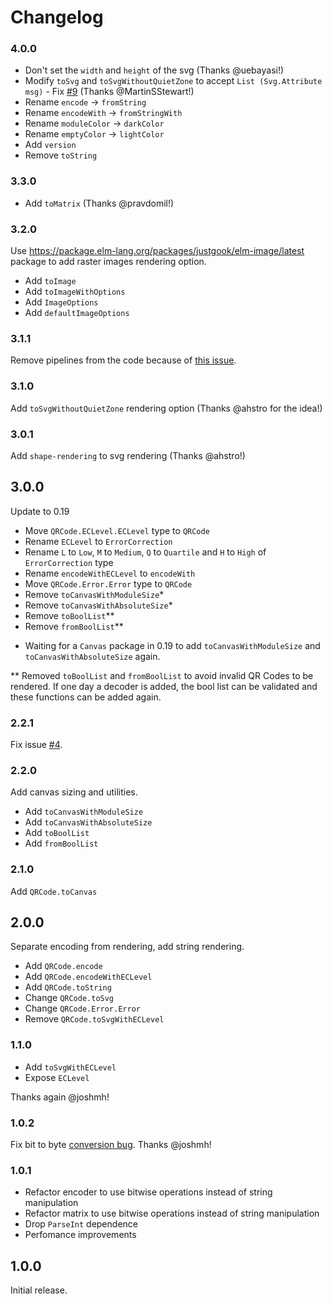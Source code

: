 # Changelog


### 4.0.0

- Don't set the `width` and `height` of the svg (Thanks @uebayasi!)
- Modify `toSvg` and `toSvgWithoutQuietZone` to accept `List (Svg.Attribute msg)` - Fix [#9](https://github.com/pablohirafuji/elm-qrcode/issues/9) (Thanks @MartinSStewart!)
- Rename `encode` -> `fromString`
- Rename `encodeWith` -> `fromStringWith`
- Rename `moduleColor` -> `darkColor`
- Rename `emptyColor` -> `lightColor`
- Add `version`
- Remove `toString`


### 3.3.0

- Add `toMatrix` (Thanks @pravdomil!)


### 3.2.0

Use https://package.elm-lang.org/packages/justgook/elm-image/latest package to add raster images rendering option.

- Add `toImage`
- Add `toImageWithOptions`
- Add `ImageOptions`
- Add `defaultImageOptions`


### 3.1.1

Remove pipelines from the code because of [this issue](https://github.com/elm/compiler/issues/1770).


### 3.1.0

Add `toSvgWithoutQuietZone` rendering option (Thanks @ahstro for the idea!)


### 3.0.1

Add `shape-rendering` to svg rendering (Thanks @ahstro!)


## 3.0.0

Update to 0.19

- Move `QRCode.ECLevel.ECLevel` type to `QRCode`
- Rename `ECLevel` to `ErrorCorrection`
- Rename `L` to `Low`, `M` to `Medium`, `Q` to `Quartile` and `H` to `High` of `ErrorCorrection` type
- Rename `encodeWithECLevel` to `encodeWith`
- Move `QRCode.Error.Error` type to `QRCode`
- Remove `toCanvasWithModuleSize`*
- Remove `toCanvasWithAbsoluteSize`*
- Remove `toBoolList`**
- Remove `fromBoolList`**


* Waiting for a `Canvas` package in 0.19 to add `toCanvasWithModuleSize` and `toCanvasWithAbsoluteSize` again.

** Removed `toBoolList` and `fromBoolList` to avoid invalid QR Codes to be rendered. If one day a decoder is added, the bool list can be validated and these functions can be added again.

### 2.2.1

Fix issue [#4](https://github.com/pablohirafuji/elm-qrcode/issues/4).


### 2.2.0

Add canvas sizing and utilities.

- Add `toCanvasWithModuleSize`
- Add `toCanvasWithAbsoluteSize`
- Add `toBoolList`
- Add `fromBoolList`


### 2.1.0

Add `QRCode.toCanvas`


## 2.0.0

Separate encoding from rendering, add string rendering.

- Add `QRCode.encode`
- Add `QRCode.encodeWithECLevel`
- Add `QRCode.toString`
- Change `QRCode.toSvg`
- Change `QRCode.Error.Error`
- Remove `QRCode.toSvgWithECLevel`

### 1.1.0

- Add `toSvgWithECLevel`
- Expose `ECLevel`

Thanks again @joshmh!

### 1.0.2

Fix bit to byte [conversion bug](https://github.com/pablohirafuji/elm-qrcode/issues/1). Thanks @joshmh!

### 1.0.1

- Refactor encoder to use bitwise operations instead of string manipulation
- Refactor matrix to use bitwise operations instead of string manipulation
- Drop `ParseInt` dependence
- Perfomance improvements

## 1.0.0

Initial release.
